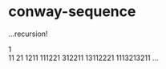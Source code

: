 conway-sequence
===============

...recursion!

1 <br>
11
21
1211
111221
312211
13112221
1113213211
...
 
